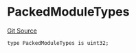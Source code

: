 # PackedModuleTypes
[Git Source](https://github.com/rhinestonewtf/registry/blob/350cdd9001705a91cd42a82c8ee3e0cd055714e5/src/DataTypes.sol)


```solidity
type PackedModuleTypes is uint32;
```

